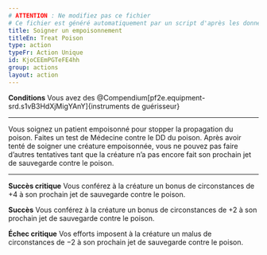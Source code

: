 ```yaml
---
# ATTENTION : Ne modifiez pas ce fichier
# Ce fichier est généré automatiquement par un script d'après les données du module Foundry VTT officiel et de sa traduction
title: Soigner un empoisonnement
titleEn: Treat Poison
type: action
typeFr: Action Unique
id: KjoCEEmPGTeFE4hh
group: actions
layout: action
---
```

<p><strong>Conditions</strong> Vous avez des @Compendium[pf2e.equipment-srd.s1vB3HdXjMigYAnY]{instruments de guérisseur}</p><hr><p>Vous soignez un patient empoisonné pour stopper la propagation du poison. Faites un test de Médecine contre le DD du poison. Après avoir tenté de soigner une créature empoisonnée, vous ne pouvez pas faire d’autres tentatives tant que la créature n’a pas encore fait son prochain jet de sauvegarde contre le poison.<p><hr><p><strong>Succès critique</strong> Vous conférez à la créature un bonus de circonstances de +4 à son prochain jet de sauvegarde contre le poison.</p><p><strong>Succès</strong> Vous conférez à la créature un bonus de circonstances de +2 à son prochain jet de sauvegarde contre le poison.</p><p><strong>Échec critique</strong> Vos efforts imposent à la créature un malus de circonstances de −2 à son prochain jet de sauvegarde contre le poison.</p>
